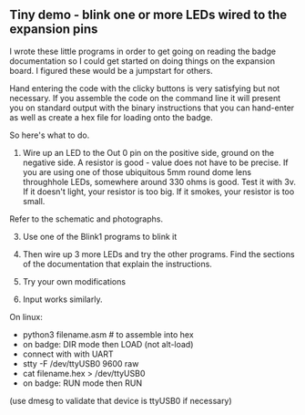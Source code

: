 ## Tiny demo - blink one or more LEDs wired to the expansion pins

I wrote these little programs in order to get going on reading the badge documentation so I could get started on doing things on the expansion board.   I figured these would be a jumpstart for others.

Hand entering the code with the clicky buttons is very satisfying but not necessary.   If you assemble the code on  the command line it will present you on standard output with the binary instructions that you can hand-enter as well as create a hex file for loading onto the badge.

So here's what to do.

1. Wire up an LED to the Out 0 pin on the positive side, ground on the negative side.   A resistor is good - value does not have to be precise.   If you are using one of those ubiquitous 5mm round dome lens throughhole LEDs, somewhere around 330 ohms is good.   Test it with 3v.   If it doesn't light, your resistor is too big.   If it smokes, your resistor is too small.    

Refer to the schematic and photographs.

3. Use one of the Blink1 programs to blink it

4. Then wire up 3 more LEDs and try the other programs.   Find the sections of the documentation that explain the instructions.

5. Try your own modifications

6. Input works similarly.


On linux:
* python3 <path to assemble.py> filename.asm   # to assemble into hex
* on badge: DIR mode then LOAD (not alt-load)
* connect with with UART
* stty -F /dev/ttyUSB0 9600 raw
* cat filename.hex > /dev/ttyUSB0 
* on badge: RUN mode then RUN

(use dmesg to validate that device is ttyUSB0 if necessary)
  
  
 
